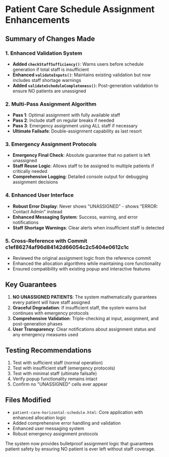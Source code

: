 # Patient Care Schedule Assignment Enhancements

## Summary of Changes Made

### 1. Enhanced Validation System
- **Added `checkStaffSufficiency()`**: Warns users before schedule generation if total staff is insufficient
- **Enhanced `validateInputs()`**: Maintains existing validation but now includes staff shortage warnings
- **Added `validateScheduleCompleteness()`**: Post-generation validation to ensure NO patients are unassigned

### 2. Multi-Pass Assignment Algorithm
- **Pass 1**: Optimal assignment with fully available staff
- **Pass 2**: Include staff on regular breaks if needed  
- **Pass 3**: Emergency assignment using ALL staff if necessary
- **Ultimate Failsafe**: Double-assignment capability as last resort

### 3. Emergency Assignment Protocols
- **Emergency Final Check**: Absolute guarantee that no patient is left unassigned
- **Staff Reuse Logic**: Allows staff to be assigned to multiple patients if critically needed
- **Comprehensive Logging**: Detailed console output for debugging assignment decisions

### 4. Enhanced User Interface
- **Robust Error Display**: Never shows "UNASSIGNED" - shows "ERROR: Contact Admin" instead
- **Enhanced Messaging System**: Success, warning, and error notifications
- **Staff Shortage Warnings**: Clear alerts when insufficient staff is detected

### 5. Cross-Reference with Commit c1ef86274af96d84142d66054c2c5404e0612c1c
- Reviewed the original assignment logic from the reference commit
- Enhanced the allocation algorithms while maintaining core functionality
- Ensured compatibility with existing popup and interactive features

## Key Guarantees

1. **NO UNASSIGNED PATIENTS**: The system mathematically guarantees every patient will have staff assigned
2. **Graceful Degradation**: If insufficient staff, the system warns but continues with emergency protocols
3. **Comprehensive Validation**: Triple-checking at input, assignment, and post-generation phases
4. **User Transparency**: Clear notifications about assignment status and any emergency measures used

## Testing Recommendations

1. Test with sufficient staff (normal operation)
2. Test with insufficient staff (emergency protocols)
3. Test with minimal staff (ultimate failsafe)
4. Verify popup functionality remains intact
5. Confirm no "UNASSIGNED" cells ever appear

## Files Modified

- `patient-care-horizontal-schedule.html`: Core application with enhanced allocation logic
- Added comprehensive error handling and validation
- Enhanced user messaging system
- Robust emergency assignment protocols

The system now provides bulletproof assignment logic that guarantees patient safety by ensuring NO patient is ever left without staff coverage.
